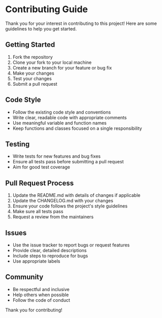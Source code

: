 # Contributing Guide

Thank you for your interest in contributing to this project! Here are some guidelines to help you get started.

## Getting Started

1. Fork the repository
2. Clone your fork to your local machine
3. Create a new branch for your feature or bug fix
4. Make your changes
5. Test your changes
6. Submit a pull request

## Code Style

- Follow the existing code style and conventions
- Write clear, readable code with appropriate comments
- Use meaningful variable and function names
- Keep functions and classes focused on a single responsibility

## Testing

- Write tests for new features and bug fixes
- Ensure all tests pass before submitting a pull request
- Aim for good test coverage

## Pull Request Process

1. Update the README.md with details of changes if applicable
2. Update the CHANGELOG.md with your changes
3. Ensure your code follows the project's style guidelines
4. Make sure all tests pass
5. Request a review from the maintainers

## Issues

- Use the issue tracker to report bugs or request features
- Provide clear, detailed descriptions
- Include steps to reproduce for bugs
- Use appropriate labels

## Community

- Be respectful and inclusive
- Help others when possible
- Follow the code of conduct

Thank you for contributing!

